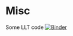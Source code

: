 # Misc

Some LLT code [![Binder](https://mybinder.org/badge_logo.svg)](https://mybinder.org/v2/gh/jdmeza/Misc/main?filepath=LLT%20code.ipynb)
